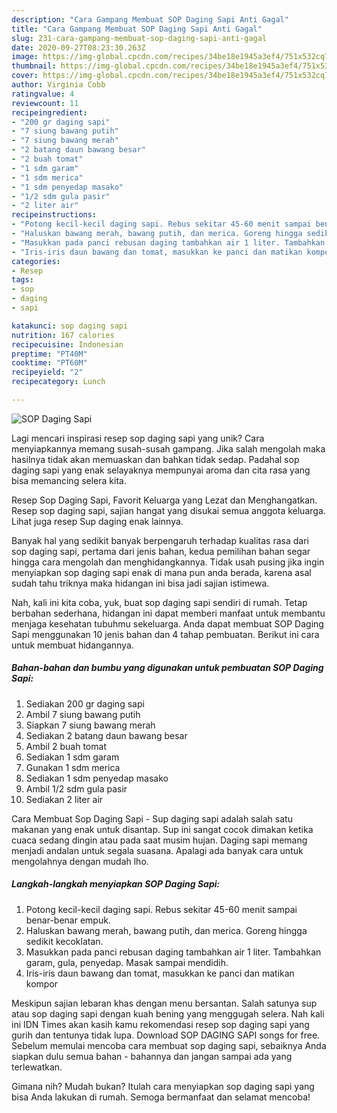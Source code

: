 ```yaml
---
description: "Cara Gampang Membuat SOP Daging Sapi Anti Gagal"
title: "Cara Gampang Membuat SOP Daging Sapi Anti Gagal"
slug: 231-cara-gampang-membuat-sop-daging-sapi-anti-gagal
date: 2020-09-27T08:23:30.263Z
image: https://img-global.cpcdn.com/recipes/34be18e1945a3ef4/751x532cq70/sop-daging-sapi-foto-resep-utama.jpg
thumbnail: https://img-global.cpcdn.com/recipes/34be18e1945a3ef4/751x532cq70/sop-daging-sapi-foto-resep-utama.jpg
cover: https://img-global.cpcdn.com/recipes/34be18e1945a3ef4/751x532cq70/sop-daging-sapi-foto-resep-utama.jpg
author: Virginia Cobb
ratingvalue: 4
reviewcount: 11
recipeingredient:
- "200 gr daging sapi"
- "7 siung bawang putih"
- "7 siung bawang merah"
- "2 batang daun bawang besar"
- "2 buah tomat"
- "1 sdm garam"
- "1 sdm merica"
- "1 sdm penyedap masako"
- "1/2 sdm gula pasir"
- "2 liter air"
recipeinstructions:
- "Potong kecil-kecil daging sapi. Rebus sekitar 45-60 menit sampai benar-benar empuk."
- "Haluskan bawang merah, bawang putih, dan merica. Goreng hingga sedikit kecoklatan."
- "Masukkan pada panci rebusan daging tambahkan air 1 liter. Tambahkan garam, gula, penyedap. Masak sampai mendidih."
- "Iris-iris daun bawang dan tomat, masukkan ke panci dan matikan kompor"
categories:
- Resep
tags:
- sop
- daging
- sapi

katakunci: sop daging sapi 
nutrition: 167 calories
recipecuisine: Indonesian
preptime: "PT40M"
cooktime: "PT60M"
recipeyield: "2"
recipecategory: Lunch

---
```



![SOP Daging Sapi](https://img-global.cpcdn.com/recipes/34be18e1945a3ef4/751x532cq70/sop-daging-sapi-foto-resep-utama.jpg)

Lagi mencari inspirasi resep sop daging sapi yang unik? Cara menyiapkannya memang susah-susah gampang. Jika salah mengolah maka hasilnya tidak akan memuaskan dan bahkan tidak sedap. Padahal sop daging sapi yang enak selayaknya mempunyai aroma dan cita rasa yang bisa memancing selera kita.

Resep Sop Daging Sapi, Favorit Keluarga yang Lezat dan Menghangatkan. Resep sop daging sapi, sajian hangat yang disukai semua anggota keluarga. Lihat juga resep Sup daging enak lainnya.

Banyak hal yang sedikit banyak berpengaruh terhadap kualitas rasa dari sop daging sapi, pertama dari jenis bahan, kedua pemilihan bahan segar hingga cara mengolah dan menghidangkannya. Tidak usah pusing jika ingin menyiapkan sop daging sapi enak di mana pun anda berada, karena asal sudah tahu triknya maka hidangan ini bisa jadi sajian istimewa.


Nah, kali ini kita coba, yuk, buat sop daging sapi sendiri di rumah. Tetap berbahan sederhana, hidangan ini dapat memberi manfaat untuk membantu menjaga kesehatan tubuhmu sekeluarga. Anda dapat membuat SOP Daging Sapi menggunakan 10 jenis bahan dan 4 tahap pembuatan. Berikut ini cara untuk membuat hidangannya.

<!--inarticleads1-->

##### Bahan-bahan dan bumbu yang digunakan untuk pembuatan SOP Daging Sapi:

1. Sediakan 200 gr daging sapi
1. Ambil 7 siung bawang putih
1. Siapkan 7 siung bawang merah
1. Sediakan 2 batang daun bawang besar
1. Ambil 2 buah tomat
1. Sediakan 1 sdm garam
1. Gunakan 1 sdm merica
1. Sediakan 1 sdm penyedap masako
1. Ambil 1/2 sdm gula pasir
1. Sediakan 2 liter air


Cara Membuat Sop Daging Sapi - Sup daging sapi adalah salah satu makanan yang enak untuk disantap. Sup ini sangat cocok dimakan ketika cuaca sedang dingin atau pada saat musim hujan. Daging sapi memang menjadi andalan untuk segala suasana. Apalagi ada banyak cara untuk mengolahnya dengan mudah lho. 

<!--inarticleads2-->

##### Langkah-langkah menyiapkan SOP Daging Sapi:

1. Potong kecil-kecil daging sapi. Rebus sekitar 45-60 menit sampai benar-benar empuk.
1. Haluskan bawang merah, bawang putih, dan merica. Goreng hingga sedikit kecoklatan.
1. Masukkan pada panci rebusan daging tambahkan air 1 liter. Tambahkan garam, gula, penyedap. Masak sampai mendidih.
1. Iris-iris daun bawang dan tomat, masukkan ke panci dan matikan kompor


Meskipun sajian lebaran khas dengan menu bersantan. Salah satunya sup atau sop daging sapi dengan kuah bening yang menggugah selera. Nah kali ini IDN Times akan kasih kamu rekomendasi resep sop daging sapi yang gurih dan tentunya tidak lupa. Download SOP DAGING SAPI songs for free. Sebelum memulai mencoba cara membuat sop daging sapi, sebaiknya Anda siapkan dulu semua bahan - bahannya dan jangan sampai ada yang terlewatkan. 

Gimana nih? Mudah bukan? Itulah cara menyiapkan sop daging sapi yang bisa Anda lakukan di rumah. Semoga bermanfaat dan selamat mencoba!
